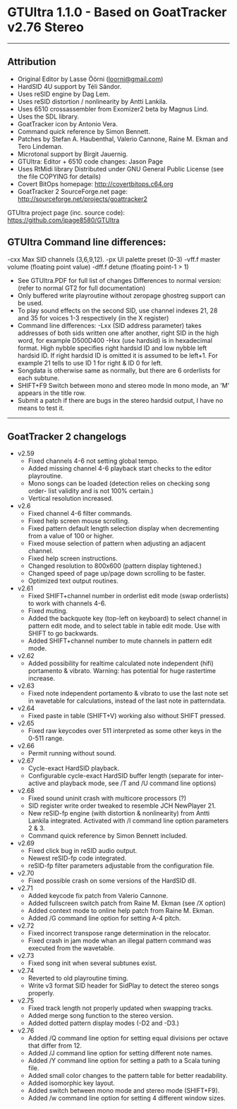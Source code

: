 # GTUltra 1.1.0 - Based on GoatTracker v2.76 Stereo
------------------------
## Attribution
 - Original Editor by Lasse Öörni (loorni@gmail.com)
 - HardSID 4U support by Téli Sándor. 
 - Uses reSID engine by Dag Lem. 
 - Uses reSID distortion / nonlinearity by Antti Lankila. 
 - Uses 6510 crossassembler from Exomizer2 beta by Magnus Lind. 
 - Uses the SDL library. 
 - GoatTracker icon by Antonio Vera. 
 - Command quick reference by Simon Bennett. 
 - Patches by Stefan A. Haubenthal, Valerio Cannone, Raine M. Ekman and Tero Lindeman. 
 - Microtonal support by Birgit Jauernig.
 - GTUltra: Editor + 6510 code changes: Jason Page
 - Uses RtMidi library Distributed under GNU General Public License (see the file COPYING for details)
 - Covert BitOps homepage: http://covertbitops.c64.org
 - GoatTracker 2 SourceForge.net page: http://sourceforge.net/projects/goattracker2

GTUltra project page (inc. source code): https://github.com/jpage8580/GTUltra 
## GTUltra Command line differences: 
-cxx Max SID channels (3,6,9,12). 
-px UI palette preset (0-3) 
-vff.f master volume (floating point value) 
-dff.f detune (floating point-1 > 1) 
- See GTUltra.PDF for full list of changes Differences to normal version: (refer to normal GT2 for full documentation) 
- Only buffered write playroutine without zeropage ghostreg support can be used. 
- To play sound effects on the second SID, use channel indexes 21, 28 and 35 for voices 1-3 respectively (in the X register) 
- Command line differences: 
-Lxx (SID address parameter) takes addresses of both sids written one after another, right SID in the high word, for example D500D400 
-Hxx (use hardsid) is in hexadecimal format. High nybble specifies right hardsid ID and low nybble left hardsid ID. If right hardsid ID is omitted it is assumed to be left+1. For example 21 tells to use ID 1 for right & ID 0 for left. 
- Songdata is otherwise same as normally, but there are 6 orderlists for each subtune. 
- SHIFT+F9 Switch between mono and stereo mode In mono mode, an 'M' appears in the title row. 
- Submit a patch if there are bugs in the stereo hardsid output, I have no means to test it. 
***
## GoatTracker 2 changelogs
 - v2.59 
   - Fixed channels 4-6 not setting global tempo. 
   - Added missing channel 4-6 playback start checks to the editor playroutine. 
   - Mono songs can be loaded (detection relies on checking song order- list validity and is not 100% certain.) 
   - Vertical resolution increased. 
 - v2.6 
   - Fixed channel 4-6 filter commands. 
   - Fixed help screen mouse scrolling. 
   - Fixed pattern default length selection display when decrementing from a value of 100 or higher. 
   - Fixed mouse selection of pattern when adjusting an adjacent channel. 
   - Fixed help screen instructions. 
   - Changed resolution to 800x600 (pattern display tightened.) 
   - Changed speed of page up/page down scrolling to be faster. 
   - Optimized text output routines. 
 - v2.61 
   - Fixed SHIFT+channel number in orderlist edit mode (swap orderlists) to work with channels 4-6. 
   - Fixed muting. 
   - Added the backquote key (top-left on keyboard) to select channel in pattern edit mode, and to select table in table edit mode. Use with SHIFT to go backwards. 
   - Added SHIFT+channel number to mute channels in pattern edit mode. 
 - v2.62 
   - Added possibility for realtime calculated note independent (hifi) portamento & vibrato. Warning: has potential for huge rastertime increase. 
 - v2.63 
   - Fixed note independent portamento & vibrato to use the last note set in wavetable for calculations, instead of the last note in patterndata. 
 - v2.64 
   - Fixed paste in table (SHIFT+V) working also without SHIFT pressed.
 - v2.65 
   - Fixed raw keycodes over 511 interpreted as some other keys in the 0-511 range. 
 - v2.66 
   - Permit running without sound. 
 - v2.67
   - Cycle-exact HardSID playback. 
   - Configurable cycle-exact HardSID buffer length (separate for inter- active and playback mode, see /T and /U command line options) 
 - v2.68
   - Fixed sound uninit crash with multicore processors (?) 
   - SID register write order tweaked to resemble JCH NewPlayer 21. 
   - New reSID-fp engine (with distortion & nonlinearity) from Antti Lankila integrated. Activated with /I command line option parameters 2 & 3. 
   - Command quick reference by Simon Bennett included. 
 - v2.69 
   - Fixed click bug in reSID audio output. 
   - Newest reSID-fp code integrated. 
   - reSID-fp filter parameters adjustable from the configuration file. 
 - v2.70 
   - Fixed possible crash on some versions of the HardSID dll.
 - v2.71 
   - Added keycode fix patch from Valerio Cannone. 
   - Added fullscreen switch patch from Raine M. Ekman (see /X option) 
   - Added context mode to online help patch from Raine M. Ekman. 
   - Added /G command line option for setting A-4 pitch. 
 - v2.72 
   - Fixed incorrect transpose range determination in the relocator. 
   - Fixed crash in jam mode whan an illegal pattern command was executed from the wavetable. 
 - v2.73 
   - Fixed song init when several subtunes exist. 
 - v2.74 
   - Reverted to old playroutine timing. 
   - Write v3 format SID header for SidPlay to detect the stereo songs properly. 
 - v2.75 
   - Fixed track length not properly updated when swapping tracks. 
   - Added merge song function to the stereo version. 
   - Added dotted pattern display modes (-D2 and -D3.) 
 - v2.76 
   - Added /Q command line option for setting equal divisions per octave that differ from 12. 
   - Added /J command line option for setting different note names. 
   - Added /Y command line option for setting a path to a Scala tuning file. 
   - Added small color changes to the pattern table for better readability. 
   - Added isomorphic key layout. 
   - Added switch between mono mode and stereo mode (SHIFT+F9). 
   - Added /w command line option for setting 4 different window sizes.
